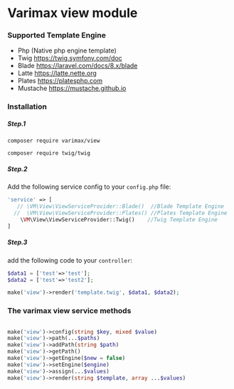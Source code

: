 #  Varimax view module

### Supported Template Engine

- Php (Native php engine template)
- Twig https://twig.symfony.com/doc
- Blade https://laravel.com/docs/8.x/blade
- Latte https://latte.nette.org
- Plates https://platesphp.com
- Mustache https://mustache.github.io



### Installation

##### Step.1 
```
composer require varimax/view 
```

```
composer require twig/twig
```


##### Step.2
Add the following service config to your `config.php` file:
```php
'service' => [
   // \VM\View\ViewServiceProvider::Blade()  //Blade Template Engine
  //  \VM\View\ViewServiceProvider::Plates() //Plates Template Engine
    \VM\View\ViewServiceProvider::Twig()    //Twig Template Engine
]
```


##### Step.3

add the following code to your `controller`:

```php
$data1 = ['test'=>'test'];
$data2 = ['test'=>'test2'];

make('view')->render('template.twig', $data1, $data2);
```


### The varimax view service methods
```php

make('view')->config(string $key, mixed $value)
make('view')->path(...$paths)
make('view')->addPath(string $path)
make('view')->getPath()
make('view')->getEngine($new = false)
make('view')->setEngine($engine)
make('view')->assign(...$values)
make('view')->render(string $template, array ...$values)

```